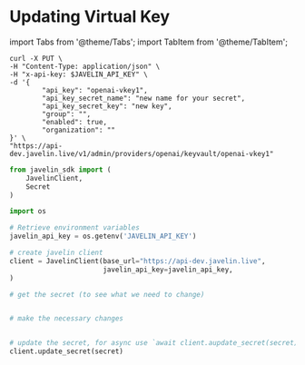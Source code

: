 # Updating Virtual Key
import Tabs from '@theme/Tabs';
import TabItem from '@theme/TabItem';

<Tabs>
<TabItem value="shell" label="curl">

```shell
curl -X PUT \
-H "Content-Type: application/json" \
-H "x-api-key: $JAVELIN_API_KEY" \
-d '{
        "api_key": "openai-vkey1",
        "api_key_secret_name": "new name for your secret",
        "api_key_secret_key": "new key",
        "group": "",
        "enabled": true,
        "organization": ""
}' \
"https://api-dev.javelin.live/v1/admin/providers/openai/keyvault/openai-vkey1"

```

</TabItem>

<TabItem value="py" label="Python">

```py
from javelin_sdk import (
    JavelinClient,
    Secret
)

import os

# Retrieve environment variables
javelin_api_key = os.getenv('JAVELIN_API_KEY')

# create javelin client
client = JavelinClient(base_url="https://api-dev.javelin.live",
                       javelin_api_key=javelin_api_key,
) 

# get the secret (to see what we need to change)


# make the necessary changes


# update the secret, for async use `await client.aupdate_secret(secret)`
client.update_secret(secret)

```

</TabItem>

</Tabs>
